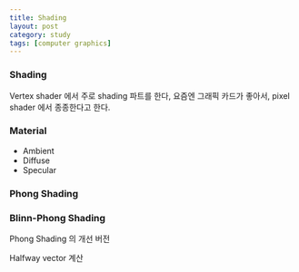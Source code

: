 ```yaml
---
title: Shading
layout: post
category: study
tags: [computer graphics]
---
```


### Shading

Vertex shader 에서 주로 shading 파트를 한다, 요즘엔 그래픽 카드가 좋아서, pixel shader 에서 종종한다고 한다.

### Material
- Ambient
- Diffuse
- Specular

### Phong Shading

### Blinn-Phong Shading
Phong Shading 의 개선 버전

Halfway vector 계산